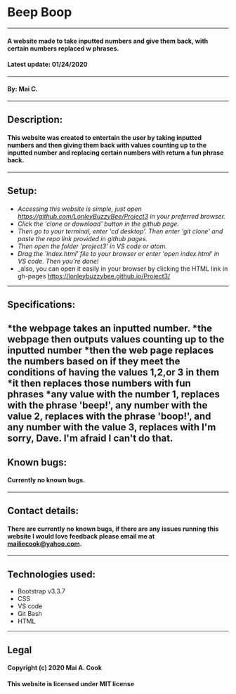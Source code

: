 # Beep Boop
---
#### A website made to take inputted numbers and give them back, with certain numbers replaced w phrases.
#### Latest update: 01/24/2020
---
#### By: Mai C.
---
## Description:
#### This website was created to entertain the user by taking inputted numbers and then giving them back with values counting up to the inputted number and replacing certain numbers with return a fun phrase back.
---
## Setup:
####
* _Accessing this website is simple, just open https://github.com/LonleyBuzzyBee/Project3 in your preferred browser._
* _Click the 'clone or download' button in the github page._
* _Then go to your terminal, enter 'cd desktop'. Then enter 'git clone' and paste the repo link provided in github pages._
* _Then open the folder 'project3' in VS code or atom._
* _Drag the 'index.html' file to your browser or enter 'open index.html' in VS code. Then you're done!_
* _also, you can open it easily in your browser by clicking the HTML link in gh-pages https://lonleybuzzybee.github.io/Project3/
---
## Specifications:
*the webpage takes an inputted number.
*the webpage then outputs values counting up to the inputted number
*then the web page replaces the numbers based on if they meet the conditions of having the values 1,2,or 3 in them
*it then replaces those numbers with fun phrases
*any value with the number 1, replaces with the phrase 'beep!', any number with the value 2, replaces with the phrase 'boop!', and any number with the value 3, replaces with I'm sorry, Dave. I'm afraid I can't do that.
---
## Known bugs:
#### Currently no known bugs.
---
## Contact details:
#### There are currently no known bugs, if there are any  issues running this website I would love feedback please email me at mailiecook@yahoo.com.
---
## Technologies used:
* Bootstrap v3.3.7
* CSS
* VS code
* Git Bash
* HTML
---
## Legal
#### Copyright (c) 2020 Mai A. Cook
#### This website is licensed under MIT license
